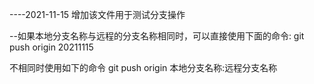 ----2021-11-15
增加该文件用于测试分支操作



--如果本地分支名称与远程的分支名称相同时，可以直接使用下面的命令:
git push origin 20211115

不相同时使用如下的命令
git push origin 本地分支名称:远程分支名称
